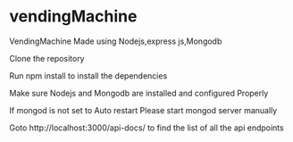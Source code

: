 # vendingMachine
VendingMachine Made using Nodejs,express js,Mongodb


Clone the repository 

Run npm install to install the dependencies

Make sure Nodejs and Mongodb are installed and configured Properly 

If mongod is not set to Auto restart 
Please start mongod server manually 

Goto http://localhost:3000/api-docs/  to find the list of all the api endpoints 
